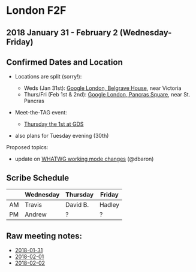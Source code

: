 # London F2F
## 2018 January 31 - February 2 (Wednesday-Friday)
## Confirmed Dates and Location

* Locations are split (sorry!):
  * Weds (Jan 31st): [Google London, Belgrave House](https://goo.gl/maps/oqtHFDJjXWn), near Victoria
  * Thurs/Fri (Feb 1st & 2nd): [Google London, Pancras Square](https://goo.gl/maps/HsoPUUEkQ7R2), near St. Pancras

* Meet-the-TAG event:
  * [Thursday the 1st at GDS](https://ti.to/w3c-tag/meet-the-tag-london)

* also plans for Tuesday evening (30th)

Proposed topics:
* update on [WHATWG working mode changes](https://blog.whatwg.org/working-mode-changes) (@dbaron)

## Scribe Schedule
|    | Wednesday | Thursday | Friday |
| -- | --------- | -------- | ------ |
| AM | Travis    | David B. | Hadley |
| PM | Andrew    | ?        | ?      |

## Raw meeting notes:
* [2018-01-31](https://cryptpad.w3ctag.org/code/#/1/view/JLx5LPxpDmvzEa7730rfnw/ZVd5WIy41f1Y9BJK3cbCV52GeHXJns6dKakxw1DQM1M/)
* [2018-02-01](https://cryptpad.w3ctag.org/code/#/1/view/QSL8iYiATXlRsxx7ITX5Nw/gVwKfF8uYFYFjF-k6U73QCx9odKA1ohLMtrHerICR2I/)
* [2018-02-02](https://cryptpad.w3ctag.org/code/#/1/view/aKq0ReU4W-mXj41lUT-3vg/dI-xTXvZMBs7RQSJ3-4DUyakfqXphWl0FwXaKcla0tY/)
